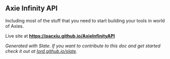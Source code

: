 Axie Infinity API
------------
Including most of the stuff that you need to start building your tools in world of Axies.
<p>Live site at <b><a href="https://pacxiu.github.io/AxieInfinityAPI">https://pacxiu.github.io/AxieInfinityAPI</a></b></p>
<p><em>Generated with Slate. If you want to contribute to this doc and get started check it out at <a href="https://lord.github.io/slate">lord.github.io/slate</a>.</em></p>

